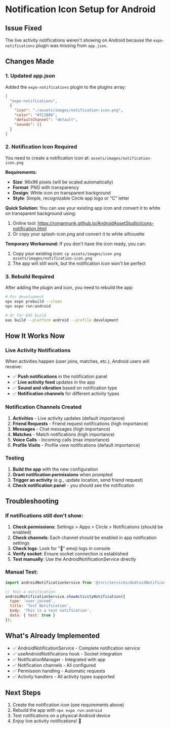 # Notification Icon Setup for Android

## Issue Fixed
The live activity notifications weren't showing on Android because the `expo-notifications` plugin was missing from `app.json`.

## Changes Made

### 1. Updated app.json
Added the `expo-notifications` plugin to the plugins array:
```json
[
  "expo-notifications",
  {
    "icon": "./assets/images/notification-icon.png",
    "color": "#7C2B86",
    "defaultChannel": "default",
    "sounds": []
  }
]
```

### 2. Notification Icon Required
You need to create a notification icon at: `assets/images/notification-icon.png`

**Requirements:**
- **Size**: 96x96 pixels (will be scaled automatically)
- **Format**: PNG with transparency
- **Design**: White icon on transparent background
- **Style**: Simple, recognizable Circle app logo or "C" letter

**Quick Solution:**
You can use your existing app icon and convert it to white on transparent background using:
1. Online tool: https://romannurik.github.io/AndroidAssetStudio/icons-notification.html
2. Or copy your splash-icon.png and convert it to white silhouette

**Temporary Workaround:**
If you don't have the icon ready, you can:
1. Copy your existing icon: `cp assets/images/icon.png assets/images/notification-icon.png`
2. The app will still work, but the notification icon won't be perfect

### 3. Rebuild Required
After adding the plugin and icon, you need to rebuild the app:

```bash
# For development
npx expo prebuild --clean
npx expo run:android

# Or for EAS build
eas build --platform android --profile development
```

## How It Works Now

### Live Activity Notifications
When activities happen (user joins, matches, etc.), Android users will receive:
- ✅ **Push notifications** in the notification panel
- ✅ **Live activity feed** updates in the app
- ✅ **Sound and vibration** based on notification type
- ✅ **Notification channels** for different activity types

### Notification Channels Created
1. **Activities** - Live activity updates (default importance)
2. **Friend Requests** - Friend request notifications (high importance)
3. **Messages** - Chat messages (high importance)
4. **Matches** - Match notifications (high importance)
5. **Voice Calls** - Incoming calls (max importance)
6. **Profile Visits** - Profile view notifications (default importance)

### Testing
1. **Build the app** with the new configuration
2. **Grant notification permissions** when prompted
3. **Trigger an activity** (e.g., update location, send friend request)
4. **Check notification panel** - you should see the notification

## Troubleshooting

### If notifications still don't show:
1. **Check permissions**: Settings > Apps > Circle > Notifications (should be enabled)
2. **Check channels**: Each channel should be enabled in app notification settings
3. **Check logs**: Look for "🔔" emoji logs in console
4. **Verify socket**: Ensure socket connection is established
5. **Test manually**: Use the AndroidNotificationService directly

### Manual Test:
```javascript
import androidNotificationService from '@/src/services/AndroidNotificationService';

// Test a notification
androidNotificationService.showActivityNotification({
  type: 'user_joined',
  title: 'Test Notification',
  body: 'This is a test notification',
  data: { test: true }
});
```

## What's Already Implemented
- ✅ AndroidNotificationService - Complete notification service
- ✅ useAndroidNotifications hook - Socket integration
- ✅ NotificationManager - Integrated with app
- ✅ Notification channels - All configured
- ✅ Permission handling - Automatic requests
- ✅ Activity handlers - All activity types supported

## Next Steps
1. Create the notification icon (see requirements above)
2. Rebuild the app with `npx expo run:android`
3. Test notifications on a physical Android device
4. Enjoy live activity notifications! 🎉

